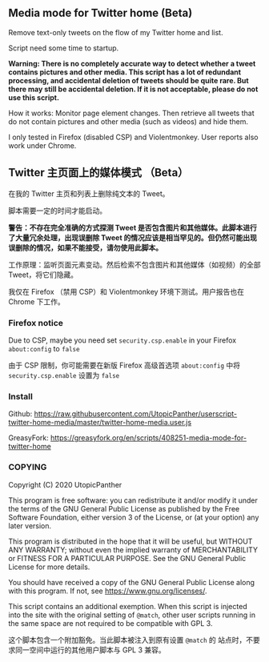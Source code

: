 ## Media mode for Twitter home (Beta)

Remove text-only tweets on the flow of my Twitter home and list.

Script need some time to startup. 

**Warning: There is no completely accurate way to detect whether a tweet contains pictures and other media. This script has a lot of redundant processing, and accidental deletion of tweets should be quite rare. But there may still be accidental deletion. If it is not acceptable, please do not use this script.**

How it works: Monitor page element changes. Then retrieve all tweets that do not contain pictures and other media (such as videos) and hide them.

I only tested in Firefox (disabled CSP) and Violentmonkey. User reports also work under Chrome.

## Twitter 主页面上的媒体模式 （Beta）

在我的 Twitter 主页和列表上删除纯文本的 Tweet。

脚本需要一定的时间才能启动。

**警告：不存在完全准确的方式探测 Tweet 是否包含图片和其他媒体。此脚本进行了大量冗余处理，出现误删除 Tweet 的情况应该是相当罕见的。但仍然可能出现误删除的情况，如果不能接受，请勿使用此脚本。**

工作原理：监听页面元素变动。然后检索不包含图片和其他媒体（如视频）的全部 Tweet，将它们隐藏。

我仅在 Firefox （禁用 CSP）和 Violentmonkey 环境下测试。用户报告也在 Chrome 下工作。

### Firefox notice

Due to CSP, maybe you need set `security.csp.enable` in your Firefox `about:config` to `false`

由于 CSP 限制，你可能需要在新版 Firefox 高级首选项 `about:config` 中将 `security.csp.enable` 设置为 `false`

### Install

Github: https://raw.githubusercontent.com/UtopicPanther/userscript-twitter-home-media/master/twitter-home-media.user.js

GreasyFork: https://greasyfork.org/en/scripts/408251-media-mode-for-twitter-home

### COPYING

Copyright (C) 2020 UtopicPanther

This program is free software: you can redistribute it and/or modify
it under the terms of the GNU General Public License as published by
the Free Software Foundation, either version 3 of the License, or
(at your option) any later version.

This program is distributed in the hope that it will be useful,
but WITHOUT ANY WARRANTY; without even the implied warranty of
MERCHANTABILITY or FITNESS FOR A PARTICULAR PURPOSE.  See the
GNU General Public License for more details.

You should have received a copy of the GNU General Public License
along with this program.  If not, see <https://www.gnu.org/licenses/>.

This script contains an additional exemption. When this script is
injected into the site with the original setting of `@match`, 
other user scripts running in the same space are not required to
be compatible with GPL 3.

这个脚本包含一个附加豁免。当此脚本被注入到原有设置 `@match` 的
站点时，不要求同一空间中运行的其他用户脚本与 GPL 3 兼容。
